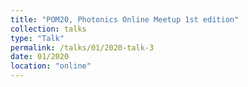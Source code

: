 ```yaml
---
title: "POM20, Photonics Online Meetup 1st edition"
collection: talks
type: "Talk"
permalink: /talks/01/2020-talk-3
date: 01/2020
location: "online"
---
```

